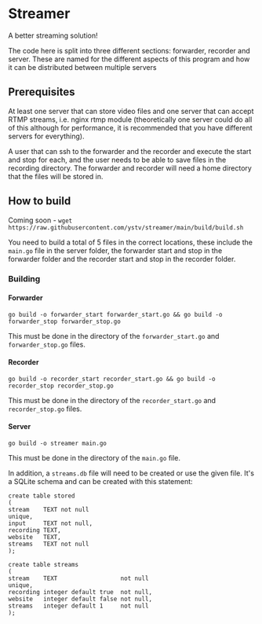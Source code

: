 # Streamer
A better streaming solution!

The code here is split into three different sections: forwarder, recorder and server. These are named for the different aspects of this program and how it can be distributed between multiple servers
## Prerequisites
At least one server that can store video files and one server that can accept RTMP streams, i.e. nginx rtmp module (theoretically one server could do all of this although for performance, it is recommended that you have different servers for everything).

A user that can ssh to the forwarder and the recorder and execute the start and stop for each, and the user needs to be able to save files in the recording directory.
The forwarder and recorder will need a home directory that the files will be stored in.
## How to build
Coming soon - `wget https://raw.githubusercontent.com/ystv/streamer/main/build/build.sh`

You need to build a total of 5 files in the correct locations, these include the `main.go` file in the server folder, the forwarder start and stop in the forwarder folder and the recorder start and stop in the recorder folder.
### Building
#### Forwarder
`go build -o forwarder_start forwarder_start.go && go build -o forwarder_stop forwarder_stop.go`

This must be done in the directory of the `forwarder_start.go` and `forwarder_stop.go` files.
#### Recorder
`go build -o recorder_start recorder_start.go && go build -o recorder_stop recorder_stop.go`

This must be done in the directory of the `recorder_start.go` and `recorder_stop.go` files.
#### Server
`go build -o streamer main.go`

This must be done in the directory of the `main.go` file.

In addition, a `streams.db` file will need to be created or use the given file. It's a SQLite schema and can be created with this statement:

```
create table stored
(
stream    TEXT not null
unique,
input     TEXT not null,
recording TEXT,
website   TEXT,
streams   TEXT not null
);

create table streams
(
stream    TEXT                  not null
unique,
recording integer default true  not null,
website   integer default false not null,
streams   integer default 1     not null
);
```